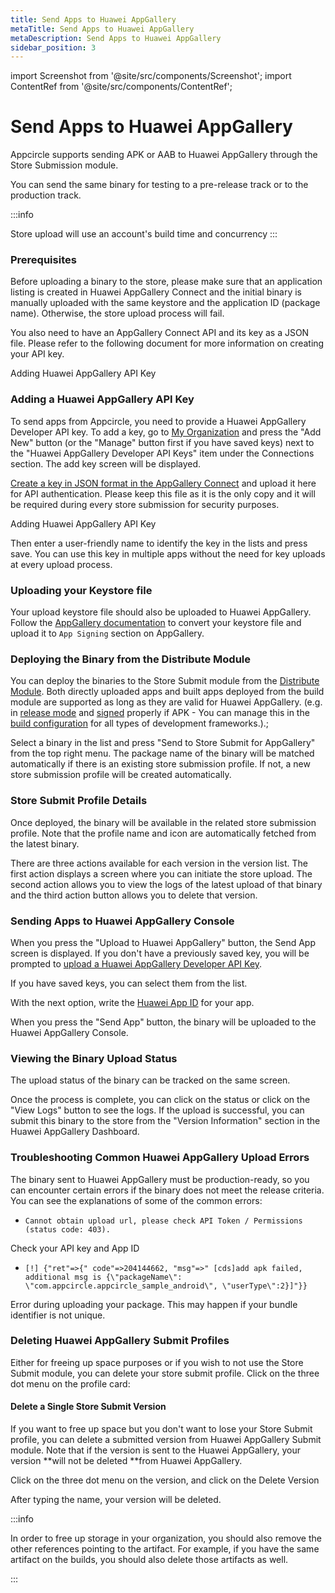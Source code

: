 ```yaml
---
title: Send Apps to Huawei AppGallery
metaTitle: Send Apps to Huawei AppGallery
metaDescription: Send Apps to Huawei AppGallery
sidebar_position: 3
---
```


import Screenshot from '@site/src/components/Screenshot';
import ContentRef from '@site/src/components/ContentRef';

# Send Apps to Huawei AppGallery

Appcircle supports sending APK or AAB to Huawei AppGallery through the Store Submission module.

You can send the same binary for testing to a pre-release track or to the production track.

:::info

Store upload will use an account's build time and concurrency
:::


### Prerequisites

Before uploading a binary to the store, please make sure that an application listing is created in Huawei AppGallery Connect and the initial binary is manually uploaded with the same keystore and the application ID (package name). Otherwise, the store upload process will fail.

You also need to have an AppGallery Connect API and its key as a JSON file. Please refer to the following document for more information on creating your API key.

<ContentRef url="/account/adding-huawei-api-key">
  Adding Huawei AppGallery API Key
</ContentRef>


### Adding a Huawei AppGallery API Key

To send apps from Appcircle, you need to provide a Huawei AppGallery Developer API key. To add a key, go to [My Organization](../account/my-organization.md) and press the "Add New" button (or the "Manage" button first if you have saved keys) next to the "Huawei AppGallery Developer API Keys" item under the Connections section. The add key screen will be displayed.

[Create a key in JSON format in the AppGallery Connect](https://developer.huawei.com/consumer/en/doc/development/AppGallery-connect-Guides/agcapi-getstarted-0000001111845114) and upload it here for API authentication. Please keep this file as it is the only copy and it will be required during every store submission for security purposes.

<ContentRef url="/account/adding-huawei-api-key">
  Adding Huawei AppGallery API Key
</ContentRef>

Then enter a user-friendly name to identify the key in the lists and press save. You can use this key in multiple apps without the need for key uploads at every upload process.

<Screenshot url='https://cdn.appcircle.io/docs/assets/huawei-1addkey.png' />

### Uploading your Keystore file

Your upload keystore file should also be uploaded to Huawei AppGallery. Follow the [AppGallery documentation](https://developer.huawei.com/consumer/en/doc/development/AppGallery-connect-Guides/agc-appsigning-newapp-0000001052418290#EN-US_TOPIC_0000001052418290__section1959661616436) to convert your keystore file and upload it to `App Signing` section on AppGallery.

<Screenshot url='https://cdn.appcircle.io/docs/assets/huawei-8signing.png' />


### Deploying the Binary from the Distribute Module

You can deploy the binaries to the Store Submit module from the [Distribute Module](../distribute/create-or-select-a-distribution-profile.md). Both directly uploaded apps and built apps deployed from the build module are supported as long as they are valid for Huawei AppGallery. (e.g. in [release mode](../build/building-android-applications/) and [signed](../signing-identities/android-keystores.md) properly if APK - You can manage this in the [build configuration](../build/build-profile-configuration.md) for all types of development frameworks.).;

Select a binary in the list and press "Send to Store Submit for AppGallery" from the top right menu. The package name of the binary will be matched automatically if there is an existing store submission profile. If not, a new store submission profile will be created automatically.

<Screenshot url='https://cdn.appcircle.io/docs/assets/huawei-2sendstore.png' />

### Store Submit Profile Details

Once deployed, the binary will be available in the related store submission profile. Note that the profile name and icon are automatically fetched from the latest binary.

There are three actions available for each version in the version list. The first action displays a screen where you can initiate the store upload. The second action allows you to view the logs of the latest upload of that binary and the third action button allows you to delete that version.

<Screenshot url='https://cdn.appcircle.io/docs/assets/huawei-3upload.png' />

### Sending Apps to Huawei AppGallery Console

When you press the "Upload to Huawei AppGallery" button, the Send App screen is displayed. If you don't have a previously saved key, you will be prompted to [upload a Huawei AppGallery Developer API Key](#adding-a-huawei-appgallery-api-key).

If you have saved keys, you can select them from the list.

With the next option, write the [Huawei App ID](https://developer.huawei.com/consumer/en/doc/development/connectivity-Guides/addingappid-packagename-0000001050818013) for your app.

When you press the "Send App" button, the binary will be uploaded to the Huawei AppGallery Console.

<Screenshot url='https://cdn.appcircle.io/docs/assets/huawei-4select.png' />


### Viewing the Binary Upload Status

The upload status of the binary can be tracked on the same screen.

Once the process is complete, you can click on the status or click on the "View Logs" button to see the logs. If the upload is successful, you can submit this binary to the store from the "Version Information" section in the Huawei AppGallery Dashboard.

<Screenshot url='https://cdn.appcircle.io/docs/assets/storesubmit-appgallery-version-logs.png' />

### Troubleshooting Common Huawei AppGallery Upload Errors

The binary sent to Huawei AppGallery must be production-ready, so you can encounter certain errors if the binary does not meet the release criteria. You can see the explanations of some of the common errors:

- `Cannot obtain upload url, please check API Token / Permissions (status code: 403).`

Check your API key and App ID

- `[!] {"ret"=>{" code"=>204144662, "msg"=>" [cds]add apk failed, additional msg is {\"packageName\": \"com.appcircle.appcircle_sample_android\", \"userType\":2}]"}}`

Error during uploading your package. This may happen if your bundle identifier is not unique.

### Deleting Huawei AppGallery Submit Profiles

Either for freeing up space purposes or if you wish to not use the Store Submit module, you can delete your store submit profile. Click on the three dot menu on the profile card:

<Screenshot url='https://cdn.appcircle.io/docs/assets/huawei-6deteleprofile.png' />

#### Delete a Single Store Submit Version

If you want to free up space but you don't want to lose your Store Submit profile, you can delete a submitted version from Huawei AppGallery Submit module. Note that if the version is sent to the Huawei AppGallery, your version **will not be deleted **from Huawei AppGallery.

Click on the three dot menu on the version, and click on the Delete Version

<Screenshot url='https://cdn.appcircle.io/docs/assets/huawei-7deletebuild.png' />

After typing the name, your version will be deleted.

:::info

In order to free up storage in your organization, you should also remove the other references pointing to the artifact. For example, if you have the same artifact on the builds, you should also delete those artifacts as well.

:::
